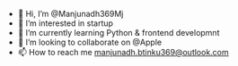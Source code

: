 - 👋 Hi, I’m @Manjunadh369Mj
- 👀 I’m interested in startup
- 🌱 I’m currently learning Python & frontend developmnt
- 💞️ I’m looking to collaborate on @Apple
- 📫 How to reach me manjunadh.btinku369@outlook.com

<!---
Manjunadh369Mj/Manjunadh369Mj is a ✨ special ✨ repository because its `README.md` (this file) appears on your GitHub profile.
You can click the Preview link to take a look at your changes.
--->
